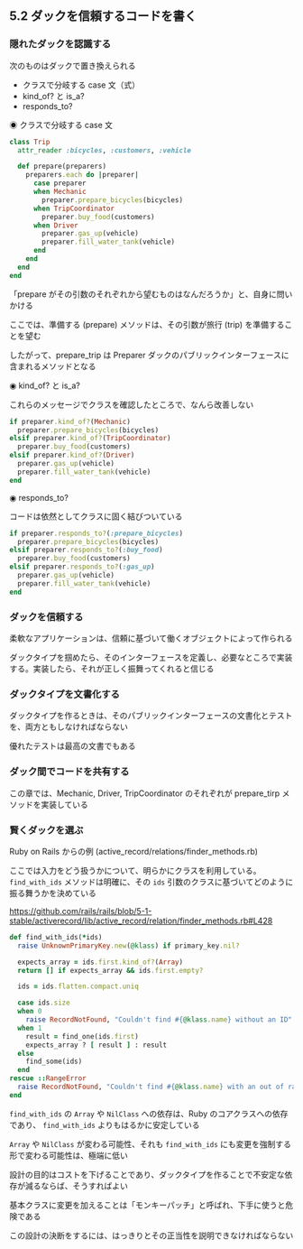 ## 5.2 ダックを信頼するコードを書く

### 隠れたダックを認識する

次のものはダックで置き換えられる

- クラスで分岐する case 文（式）
- kind_of? と is_a?
- responds_to?

◉ クラスで分岐する case 文

```ruby
class Trip
  attr_reader :bicycles, :customers, :vehicle

  def prepare(preparers)
    preparers.each do |preparer|
      case preparer
      when Mechanic
        preparer.prepare_bicycles(bicycles)
      when TripCoordinator
        preparer.buy_food(customers)
      when Driver
        preparer.gas_up(vehicle)
        preparer.fill_water_tank(vehicle)
      end
    end
  end
end
```

「prepare がその引数のそれぞれから望むものはなんだろうか」と、自身に問いかける

ここでは、準備する (prepare) メソッドは、その引数が旅行 (trip) を準備することを望む

したがって、prepare_trip は Preparer ダックのパブリックインターフェースに含まれるメソッドとなる

◉ kind_of? と is_a?

これらのメッセージでクラスを確認したところで、なんら改善しない

```ruby
if preparer.kind_of?(Mechanic)
  preparer.prepare_bicycles(bicycles)
elsif preparer.kind_of?(TripCoordinator)
  preparer.buy_food(customers)
elsif preparer.kind_of?(Driver)
  preparer.gas_up(vehicle)
  preparer.fill_water_tank(vehicle)
end
```

◉ responds_to?

コードは依然としてクラスに固く結びついている

```ruby
if preparer.responds_to?(:prepare_bicycles)
  preparer.prepare_bicycles(bicycles)
elsif preparer.responds_to?(:buy_food)
  preparer.buy_food(customers)
elsif preparer.responds_to?(:gas_up)
  preparer.gas_up(vehicle)
  preparer.fill_water_tank(vehicle)
end
```

### ダックを信頼する

柔軟なアプリケーションは、信頼に基づいて働くオブジェクトによって作られる

ダックタイプを掴めたら、そのインターフェースを定義し、必要なところで実装する。実装したら、それが正しく振舞ってくれると信じる

### ダックタイプを文書化する

ダックタイプを作るときは、そのパブリックインターフェースの文書化とテストを、両方ともしなければならない

優れたテストは最高の文書でもある

### ダック間でコードを共有する

この章では、Mechanic, Driver, TripCoordinator のそれぞれが prepare_tirp メソッドを実装している

### 賢くダックを選ぶ

Ruby on Rails からの例 (active_record/relations/finder_methods.rb)

ここでは入力をどう扱うかについて、明らかにクラスを利用している。`find_with_ids` メソッドは明確に、その `ids` 引数のクラスに基づいてどのように振る舞うかを決めている

https://github.com/rails/rails/blob/5-1-stable/activerecord/lib/active_record/relation/finder_methods.rb#L428

```ruby
def find_with_ids(*ids)
  raise UnknownPrimaryKey.new(@klass) if primary_key.nil?

  expects_array = ids.first.kind_of?(Array)
  return [] if expects_array && ids.first.empty?

  ids = ids.flatten.compact.uniq

  case ids.size
  when 0
    raise RecordNotFound, "Couldn't find #{@klass.name} without an ID"
  when 1
    result = find_one(ids.first)
    expects_array ? [ result ] : result
  else
    find_some(ids)
  end
rescue ::RangeError
  raise RecordNotFound, "Couldn't find #{@klass.name} with an out of range ID"
end
```

`find_with_ids` の `Array` や `NilClass` への依存は、Ruby のコアクラスへの依存であり、 `find_with_ids` よりもはるかに安定している

`Array` や `NilClass` が変わる可能性、それも `find_with_ids` にも変更を強制する形で変わる可能性は、極端に低い

設計の目的はコストを下げることであり、ダックタイプを作ることで不安定な依存が減るならば、そうすればよい

基本クラスに変更を加えることは「モンキーパッチ」と呼ばれ、下手に使うと危険である

この設計の決断をするには、はっきりとその正当性を説明できなければならない
